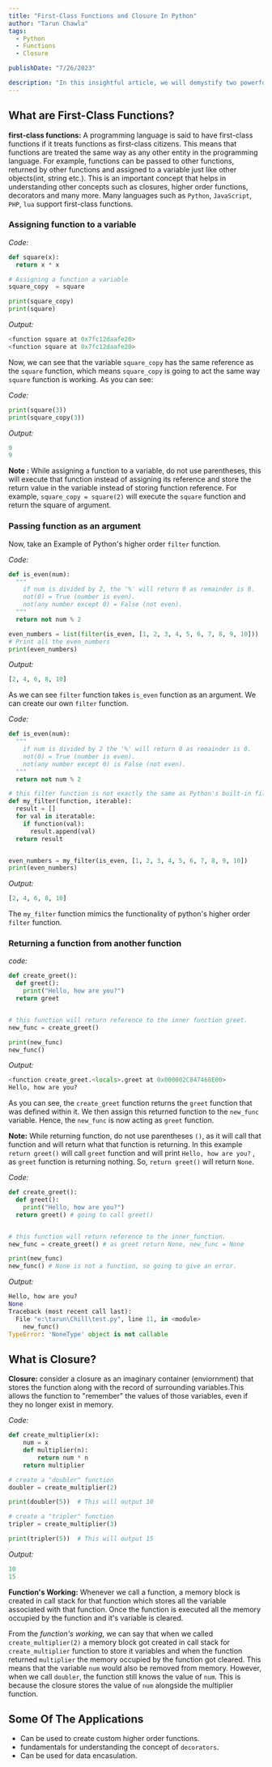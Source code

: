 ```yaml
---
title: "First-Class Functions and Closure In Python"
author: "Tarun Chawla"
tags:
  - Python
  - Functions
  - Closure

publishDate: "7/26/2023"

description: "In this insightful article, we will demystify two powerful Python concepts: first-class functions and closures."
---
```


## What are First-Class Functions?

**first-class functions:** A programming language is said to have first-class functions if it treats functions as first-class citizens. This means that functions are treated the same way as any other entity in the programming language. For example, functions can be passed to other functions, returned by other functions and assigned to a variable just like other objects(int, string etc.). This is an important concept that helps in understanding other concepts such as closures, higher order functions, decorators and many more. Many languages such as `Python`, `JavaScript`, `PHP`, `lua` support first-class functions.

### Assigning function to a variable

_Code:_

```python
def square(x):
  return x * x

# Assigning a function a variable
square_copy  = square

print(square_copy)
print(square)
```

_Output:_

```python
<function square at 0x7fc12daafe20>
<function square at 0x7fc12daafe20>
```

Now, we can see that the variable `square_copy` has the same reference as the `square` function, which means `square_copy` is going to act the same way `square` function is working. As you can see:

_Code:_

```python
print(square(3))
print(square_copy(3))
```

_Output:_

```python
9
9
```

**Note :** While assigning a function to a variable, do not use parentheses, this will execute that function instead of assigning its reference and store the return value in the variable instead of storing function reference. For example, `square_copy = square(2)` will execute the `square` function and return the square of argument.

### Passing function as an argument

Now, take an Example of Python's higher order `filter` function.

_Code:_

```python
def is_even(num):
  """
    if num is divided by 2, the '%' will return 0 as remainder is 0.
    not(0) = True (number is even).
    not(any number except 0) = False (not even).
  """
  return not num % 2

even_numbers = list(filter(is_even, [1, 2, 3, 4, 5, 6, 7, 8, 9, 10]))
# Print all the even_numbers
print(even_numbers)
```

_Output:_

```python
[2, 4, 6, 8, 10]
```

As we can see `filter` function takes `is_even` function as an argument. We can create our own `filter` function.

_Code:_

```python
def is_even(num):
  """
    if num is divided by 2 the '%' will return 0 as remainder is 0.
    not(0) = True (number is even).
    not(any number except 0) is False (not even).
  """
  return not num % 2

# this filter function is not exactly the same as Python's built-in filter function, but it works in a similar way.
def my_filter(function, iterable):
  result = []
  for val in iteratable:
    if function(val):
      result.append(val)
  return result


even_numbers = my_filter(is_even, [1, 2, 3, 4, 5, 6, 7, 8, 9, 10])
print(even_numbers)
```

_Output:_

```python
[2, 4, 6, 8, 10]
```

The `my_filter` function mimics the functionality of python's higher order `filter` function.

### Returning a function from another function

_code:_

```python
def create_greet():
  def greet():
    print("Hello, how are you?")
  return greet


# this function will return reference to the inner function greet.
new_func = create_greet()

print(new_func)
new_func()
```

_Output:_

```python
<function create_greet.<locals>.greet at 0x000002C847468E00>
Hello, how are you?
```

As you can see, the `create_greet` function returns the `greet` function that was defined within it. We then assign this returned function to the `new_func` variable. Hence, the `new_func` is now acting as `greet` function.

**Note:** While returning function, do not use parentheses `()`, as it will call that function and will return what that function is returning. In this example `return greet()` will call `greet` function and will print `Hello, how are you?` , as `greet` function is returning nothing. So, `return greet()` will return `None`.

_Code:_

```python
def create_greet():
  def greet():
    print("Hello, how are you?")
  return greet() # going to call greet()


# this function will return reference to the inner_function.
new_func = create_greet() # as greet return None, new_func = None

print(new_func)
new_func() # None is not a function, so going to give an error.
```

_Output:_

```python
Hello, how are you?
None
Traceback (most recent call last):
  File "e:\tarun\Chill\test.py", line 11, in <module>
    new_func()
TypeError: 'NoneType' object is not callable
```

## What is Closure?

**Closure:** consider a closure as an imaginary container (enviornment) that stores the function along with the record of surrounding variables.This allows the function to "remember" the values of those variables, even if they no longer exist in memory.

_Code:_

```python
def create_multiplier(x):
    num = x
    def multiplier(n):
        return num * n
    return multiplier

# create a "doubler" function
doubler = create_multiplier(2)

print(doubler(5))  # This will output 10

# create a "tripler" function
tripler = create_multiplier(3)

print(tripler(5))  # This will output 15
```

_Output:_

```python
10
15
```

**Function's Working:** Whenever we call a function, a memory block is created in call stack for that function which stores all the variable associated with that function. Once the function is executed all the memory occupied by the function and it's variable is cleared.

From the _function's working_, we can say that when we called `create_multiplier(2)` a memory block got created in call stack for `create_multiplier` function to store it variables and when the function returned `multiplier` the memory occupied by the function got cleared. This means that the variable `num` would also be removed from memory. However, when we call `doubler`, the function still knows the value of `num`. This is because the closure stores the value of `num` alongside the multiplier function.

## Some Of The Applications

- Can be used to create custom higher order functions.
- fundamentals for understanding the concept of `decorators`.
- Can be used for data encasulation.
